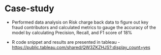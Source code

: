 # Case-study
- Performed data analysis on Risk charge back data to figure out key fraud contributors and calculated metrics to gauge the accuracy of the model by calculating Precision, Recall, and F1 score of 18%

- R code snippet and results are presented in tableau - https://public.tableau.com/shared/QW3ZKZHJS?:display_count=yes

